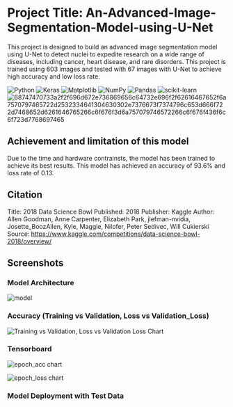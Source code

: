 # Project Title: An-Advanced-Image-Segmentation-Model-using-U-Net

This project is designed to build an advanced image segmentation model using U-Net to detect nuclei to expedite research on a wide range of diseases, including cancer, heart disease, and rare disorders. This project is trained using 603 images and tested with 67 images with U-Net to achieve high accuracy and low loss rate.

![Python](https://img.shields.io/badge/python-3670A0?style=for-the-badge&logo=python&logoColor=ffdd54)
![Keras](https://img.shields.io/badge/Keras-%23D00000.svg?style=for-the-badge&logo=Keras&logoColor=white)
![Matplotlib](https://img.shields.io/badge/Matplotlib-%23ffffff.svg?style=for-the-badge&logo=Matplotlib&logoColor=black)
![NumPy](https://img.shields.io/badge/numpy-%23013243.svg?style=for-the-badge&logo=numpy&logoColor=white)
![Pandas](https://img.shields.io/badge/pandas-%23150458.svg?style=for-the-badge&logo=pandas&logoColor=white)
![scikit-learn](https://img.shields.io/badge/scikit--learn-%23F7931E.svg?style=for-the-badge&logo=scikit-learn&logoColor=white)
![68747470733a2f2f696d672e736869656c64732e696f2f62616467652f6a7570797465722d2532334641304630302e7376673f7374796c653d666f722d7468652d6261646765266c6f676f3d6a757079746572266c6f676f436f6c6f723d7768697465](https://user-images.githubusercontent.com/121808701/211538976-bf10c6b8-ffbd-4f95-804e-d7b4a1449880.svg)

## Achievement and limitation of this model
Due to the time and hardware contrainsts, the model has been trained to achieve its best results.  This model has achieved an accuracy of 93.6% and loss rate of 0.13. 

## Citation
Title: 2018 Data Science Bowl
Published: 2018
Publisher: Kaggle
Author: Allen Goodman, Anne Carpenter, Elizabeth Park, jlefman-nvidia, Josette_BoozAllen, Kyle, Maggie, Nilofer, Peter Sedivec, Will Cukierski
Source: https://www.kaggle.com/competitions/data-science-bowl-2018/overview/

## Screenshots
### Model Architecture
![model](https://user-images.githubusercontent.com/121808701/212067048-5a94445a-287e-4c22-aabf-882b22b2c127.png)

### Accuracy (Training vs Validation, Loss vs Validation_Loss)
![Training vs Validation, Loss vs Validation Loss Chart](https://user-images.githubusercontent.com/121808701/212067141-b7b80841-5254-4df4-9ed9-34888dcc0d9c.png)

### Tensorboard
![epoch_acc chart](https://user-images.githubusercontent.com/121808701/212067220-6e911034-fd70-435d-80e5-f4b4a7762d20.png)

![epoch_loss chart](https://user-images.githubusercontent.com/121808701/212067274-b4465e44-20a8-424f-ada2-5d37376ff533.png)


### Model Deployment with Test Data


